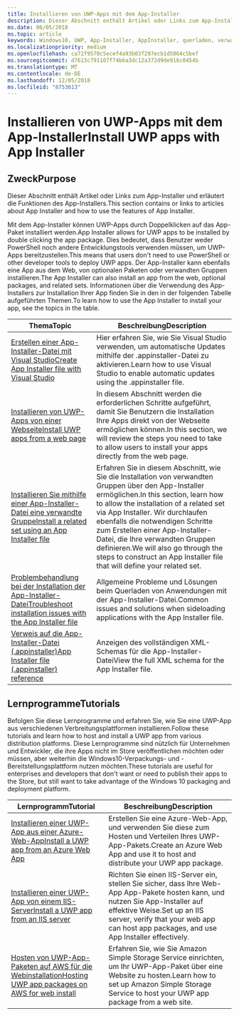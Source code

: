 ```yaml
---
title: Installieren von UWP-Apps mit dem App-Installer
description: Dieser Abschnitt enthält Artikel oder Links zum App-Installer und erläutert die Funktionen des App-Installers.
ms.date: 06/05/2018
ms.topic: article
keywords: Windows10, UWP, App-Installer, AppInstaller, querladen, verwandte Gruppe, optionale Pakete
ms.localizationpriority: medium
ms.openlocfilehash: ca72f9570c5ecef4a93b03f297ecb1d5064c5bef
ms.sourcegitcommit: d7613c791107f74b6a3dc12a372d9de916c0454b
ms.translationtype: MT
ms.contentlocale: de-DE
ms.lasthandoff: 12/05/2018
ms.locfileid: "8753613"
---
```

# <a name="install-uwp-apps-with-app-installer"></a><span data-ttu-id="7a524-104">Installieren von UWP-Apps mit dem App-Installer</span><span class="sxs-lookup"><span data-stu-id="7a524-104">Install UWP apps with App Installer</span></span>

## <a name="purpose"></a><span data-ttu-id="7a524-105">Zweck</span><span class="sxs-lookup"><span data-stu-id="7a524-105">Purpose</span></span>
<span data-ttu-id="7a524-106">Dieser Abschnitt enthält Artikel oder Links zum App-Installer und erläutert die Funktionen des App-Installers.</span><span class="sxs-lookup"><span data-stu-id="7a524-106">This section contains or links to articles about App Installer and how to use the features of App Installer.</span></span> 

<span data-ttu-id="7a524-107">Mit dem App-Installer können UWP-Apps durch Doppelklicken auf das App-Paket installiert werden.</span><span class="sxs-lookup"><span data-stu-id="7a524-107">App Installer allows for UWP apps to be installed by double clicking the app package.</span></span> <span data-ttu-id="7a524-108">Dies bedeutet, dass Benutzer weder PowerShell noch andere Entwicklungstools verwenden müssen, um UWP-Apps bereitzustellen.</span><span class="sxs-lookup"><span data-stu-id="7a524-108">This means that users don't need to use PowerShell or other developer tools to deploy UWP apps.</span></span> <span data-ttu-id="7a524-109">Der App-Installer kann ebenfalls eine App aus dem Web, von optionalen Paketen oder verwandten Gruppen installieren.</span><span class="sxs-lookup"><span data-stu-id="7a524-109">The App Installer can also install an app from the web, optional packages, and related sets.</span></span> <span data-ttu-id="7a524-110">Informationen über die Verwendung des App-Installers zur Installation Ihrer App finden Sie in den in der folgenden Tabelle aufgeführten Themen.</span><span class="sxs-lookup"><span data-stu-id="7a524-110">To learn how to use the App Installer to install your app, see the topics in the table.</span></span>

| <span data-ttu-id="7a524-111">Thema</span><span class="sxs-lookup"><span data-stu-id="7a524-111">Topic</span></span> | <span data-ttu-id="7a524-112">Beschreibung</span><span class="sxs-lookup"><span data-stu-id="7a524-112">Description</span></span> |
|-------|-------------|
| [<span data-ttu-id="7a524-113">Erstellen einer App-Installer-Datei mit Visual Studio</span><span class="sxs-lookup"><span data-stu-id="7a524-113">Create App Installer file with Visual Studio</span></span>](create-appinstallerfile-vs.md)| <span data-ttu-id="7a524-114">Hier erfahren Sie, wie Sie Visual Studio verwenden, um automatische Updates mithilfe der .appinstaller-Datei zu aktivieren.</span><span class="sxs-lookup"><span data-stu-id="7a524-114">Learn how to use Visual Studio to enable automatic updates using the .appinstaller file.</span></span> |
| [<span data-ttu-id="7a524-115">Installieren von UWP-Apps von einer Webseite</span><span class="sxs-lookup"><span data-stu-id="7a524-115">Install UWP apps from a web page</span></span>](installing-UWP-apps-web.md) | <span data-ttu-id="7a524-116">In diesem Abschnitt werden die erforderlichen Schritte aufgeführt, damit Sie Benutzern die Installation Ihre Apps direkt von der Webseite ermöglichen können.</span><span class="sxs-lookup"><span data-stu-id="7a524-116">In this section, we will review the steps you need to take to allow users to install your apps directly from the web page.</span></span> |
| [<span data-ttu-id="7a524-117">Installieren Sie mithilfe einer App-Installer-Datei eine verwandte Gruppe</span><span class="sxs-lookup"><span data-stu-id="7a524-117">Install a related set using an App Installer file</span></span>](install-related-set.md) | <span data-ttu-id="7a524-118">Erfahren Sie in diesem Abschnitt, wie Sie die Installation von verwandten Gruppen über den App-Installer ermöglichen.</span><span class="sxs-lookup"><span data-stu-id="7a524-118">In this section, learn how to allow the installation of a related set via App Installer.</span></span> <span data-ttu-id="7a524-119">Wir durchlaufen ebenfalls die notwendigen Schritte zum Erstellen einer App-Installer-Datei, die Ihre verwandten Gruppen definieren.</span><span class="sxs-lookup"><span data-stu-id="7a524-119">We will also go through the steps to construct an App Installer file that will define your related set.</span></span> |
| [<span data-ttu-id="7a524-120">Problembehandlung bei der Installation der App-Installer-Datei</span><span class="sxs-lookup"><span data-stu-id="7a524-120">Troubleshoot installation issues with the App Installer file</span></span>](troubleshoot-appinstaller-issues.md) | <span data-ttu-id="7a524-121">Allgemeine Probleme und Lösungen beim Querladen von Anwendungen mit der App-Installer-Datei.</span><span class="sxs-lookup"><span data-stu-id="7a524-121">Common issues and solutions when sideloading applications with the App Installer file.</span></span> |
| [<span data-ttu-id="7a524-122">Verweis auf die App-Installer-Datei (.appinstaller)</span><span class="sxs-lookup"><span data-stu-id="7a524-122">App Installer file (.appinstaller) reference</span></span>](https://docs.microsoft.com/uwp/schemas/appinstallerschema/app-installer-file) | <span data-ttu-id="7a524-123">Anzeigen des vollständigen XML-Schemas für die App-Installer-Datei</span><span class="sxs-lookup"><span data-stu-id="7a524-123">View the full XML schema for the App Installer file.</span></span> |

## <a name="tutorials"></a><span data-ttu-id="7a524-124">Lernprogramme</span><span class="sxs-lookup"><span data-stu-id="7a524-124">Tutorials</span></span> 

<span data-ttu-id="7a524-125">Befolgen Sie diese Lernprogramme und erfahren Sie, wie Sie eine UWP-App aus verschiedenen Verbreitungsplattformen installieren.</span><span class="sxs-lookup"><span data-stu-id="7a524-125">Follow these tutorials and learn how to host and install a UWP app from various distribution platforms.</span></span> <span data-ttu-id="7a524-126">Diese Lernprogramme sind nützlich für Unternehmen und Entwickler, die ihre Apps nicht im Store veröffentlichen möchten oder müssen, aber weiterhin die Windows10-Verpackungs- und -Bereitstellungsplattform nutzen möchten.</span><span class="sxs-lookup"><span data-stu-id="7a524-126">These tutorials are useful for enterprises and developers that don't want or need to publish their apps to the Store, but still want to take advantage of the Windows 10 packaging and deployment platform.</span></span>

| <span data-ttu-id="7a524-127">Lernprogramm</span><span class="sxs-lookup"><span data-stu-id="7a524-127">Tutorial</span></span> | <span data-ttu-id="7a524-128">Beschreibung</span><span class="sxs-lookup"><span data-stu-id="7a524-128">Description</span></span> |
|----------|-------------|
| [<span data-ttu-id="7a524-129">Installieren einer UWP-App aus einer Azure-Web-App</span><span class="sxs-lookup"><span data-stu-id="7a524-129">Install a UWP app from an Azure Web App</span></span>](web-install-azure.md) | <span data-ttu-id="7a524-130">Erstellen Sie eine Azure-Web-App, und verwenden Sie diese zum Hosten und Verteilen Ihres UWP-App-Pakets.</span><span class="sxs-lookup"><span data-stu-id="7a524-130">Create an Azure Web App and use it to host and distribute your UWP app package.</span></span> |
| [<span data-ttu-id="7a524-131">Installieren einer UWP-App von einem IIS-Server</span><span class="sxs-lookup"><span data-stu-id="7a524-131">Install a UWP app from an IIS server</span></span>](web-install-IIS.md) | <span data-ttu-id="7a524-132">Richten Sie einen IIS-Server ein, stellen Sie sicher, dass Ihre Web-App App-Pakete hosten kann, und nutzen Sie App-Installer auf effektive Weise.</span><span class="sxs-lookup"><span data-stu-id="7a524-132">Set up an IIS server, verify that your web app can host app packages, and use App Installer effectively.</span></span> |
| [<span data-ttu-id="7a524-133">Hosten von UWP-App-Paketen auf AWS für die Webinstallation</span><span class="sxs-lookup"><span data-stu-id="7a524-133">Hosting UWP app packages on AWS for web install</span></span>](web-install-aws.md) | <span data-ttu-id="7a524-134">Erfahren Sie, wie Sie Amazon Simple Storage Service einrichten, um Ihr UWP-App-Paket über eine Website zu hosten.</span><span class="sxs-lookup"><span data-stu-id="7a524-134">Learn how to set up Amazon Simple Storage Service to host your UWP app package from a web site.</span></span> |

